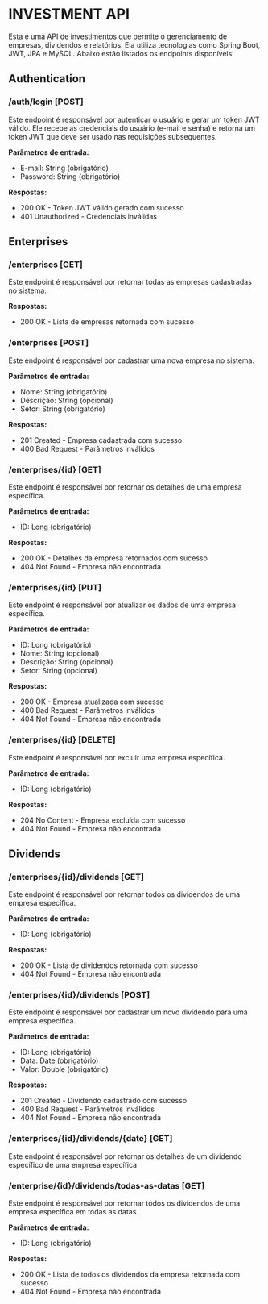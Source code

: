 # INVESTMENT API
 
Esta é uma API de investimentos que permite o gerenciamento de empresas, dividendos e relatórios. Ela utiliza tecnologias como Spring Boot, JWT, JPA e MySQL. Abaixo estão listados os endpoints disponíveis:

## Authentication
 
### /auth/login [POST]

Este endpoint é responsável por autenticar o usuário e gerar um token JWT válido. Ele recebe as credenciais do usuário (e-mail e senha) e retorna um token JWT que deve ser usado nas requisições subsequentes.

**Parâmetros de entrada:** 
- E-mail: String (obrigatório)
- Password: String (obrigatório)

**Respostas:**
- 200 OK - Token JWT válido gerado com sucesso
- 401 Unauthorized - Credenciais inválidas

## Enterprises
 
 ### /enterprises [GET]

Este endpoint é responsável por retornar todas as empresas cadastradas no sistema.

**Respostas:**
- 200 OK - Lista de empresas retornada com sucesso

### /enterprises [POST] 

Este endpoint é responsável por cadastrar uma nova empresa no sistema.

**Parâmetros de entrada:**
- Nome: String (obrigatório)
- Descrição: String (opcional)
- Setor: String (obrigatório)

**Respostas:**
- 201 Created - Empresa cadastrada com sucesso
- 400 Bad Request - Parâmetros inválidos

### /enterprises/{id} [GET] 

Este endpoint é responsável por retornar os detalhes de uma empresa específica.

**Parâmetros de entrada:**
- ID: Long (obrigatório)

**Respostas:**
- 200 OK - Detalhes da empresa retornados com sucesso
- 404 Not Found - Empresa não encontrada

### /enterprises/{id} [PUT] 

Este endpoint é responsável por atualizar os dados de uma empresa específica.

**Parâmetros de entrada:**
- ID: Long (obrigatório)
- Nome: String (opcional)
- Descrição: String (opcional)
- Setor: String (opcional)

**Respostas:**
- 200 OK - Empresa atualizada com sucesso
- 400 Bad Request - Parâmetros inválidos
- 404 Not Found - Empresa não encontrada

### /enterprises/{id} [DELETE] 

Este endpoint é responsável por excluir uma empresa específica.

**Parâmetros de entrada:**
- ID: Long (obrigatório)

**Respostas:**
- 204 No Content - Empresa excluída com sucesso
- 404 Not Found - Empresa não encontrada


## Dividends
 
### /enterprises/{id}/dividends [GET]

Este endpoint é responsável por retornar todos os dividendos de uma empresa específica.

**Parâmetros de entrada:**
- ID: Long (obrigatório)

**Respostas:**
- 200 OK - Lista de dividendos retornada com sucesso
- 404 Not Found - Empresa não encontrada

### /enterprises/{id}/dividends [POST] 

Este endpoint é responsável por cadastrar um novo dividendo para uma empresa específica.

**Parâmetros de entrada:**
- ID: Long (obrigatório)
- Data: Date (obrigatório)
- Valor: Double (obrigatório)

**Respostas:**
- 201 Created - Dividendo cadastrado com sucesso
- 400 Bad Request - Parâmetros inválidos
- 404 Not Found - Empresa não encontrada

### /enterprises/{id}/dividends/{date} [GET] 

Este endpoint é responsável por retornar os detalhes de um dividendo específico de uma empresa específica

### /enterprise/{id}/dividends/todas-as-datas [GET]
 
Este endpoint é responsável por retornar todos os dividendos de uma empresa específica em todas as datas.

**Parâmetros de entrada:**
- ID: Long (obrigatório)

**Respostas:**
- 200 OK - Lista de todos os dividendos da empresa retornada com sucesso
- 404 Not Found - Empresa não encontrada


